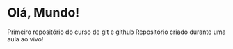 # Olá, Mundo!
 Primeiro repositório do curso de git e github
 Repositório criado durante uma aula ao vivo!
 
